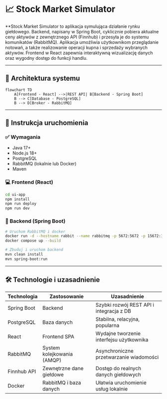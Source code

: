# 📈 Stock Market Simulator

**Stock Market Simulator to aplikacja symulująca działanie rynku giełdowego. Backend, napisany w Spring Boot, cyklicznie pobiera aktualne ceny aktywów z zewnętrznego API (Finnhub) i przesyła je do systemu komunikatów (RabbitMQ). Aplikacja umożliwia użytkownikom przeglądanie notowań, a także realizowanie operacji kupna i sprzedaży wybranych aktywów. Frontend w React zapewnia interaktywną wizualizację danych oraz wygodny dostęp do funkcji handlu.

---

## 🧩 Architektura systemu

```mermaid
flowchart TD
    A[Frontend - React] -->|REST API| B[Backend - Spring Boot]
    B --> C[Database - PostgreSQL]
    B --> D[Broker - RabbitMQ]
```

---

## 🚀 Instrukcja uruchomienia

### ✅ Wymagania

- Java 17+
- Node.js 18+
- PostgreSQL
- RabbitMQ (lokalnie lub Docker)
- Maven

### 💻 Frontend (React)

```bash
cd ui-app
npm install
npm run deploy
npm run dev
```
### 🔧 Backend (Spring Boot)

```bash
# Uruchom RabbitMQ i docker
docker run -d --hostname rabbit --name rabbitmq -p 5672:5672 -p 15672:15672 rabbitmq:3-management
docker compose up --build

# Zbuduj i uruchom backend
mvn clean install
mvn spring-boot:run
```

---

## 🛠️ Technologie i uzasadnienie

| Technologia      | Zastosowanie                           | Uzasadnienie                              |
|------------------|----------------------------------------|--------------------------------------------|
| Spring Boot      | Backend                                | Szybki rozwój REST API i integracja z DB  |
| PostgreSQL       | Baza danych                            | Stabilna, relacyjna, popularna             |
| React            | Frontend SPA                           | Wydajne tworzenie interfejsu użytkownika   |
| RabbitMQ         | System kolejkowania (AMQP)             | Asynchroniczne przetwarzanie wiadomości   |
| Finnhub API      | Zewnętrzne dane giełdowe               | Dostęp do realnych danych giełdowych       |
| Docker           | RabbitMQ i baza danych                 | Ułatwia uruchomienie usług lokalnie       |

